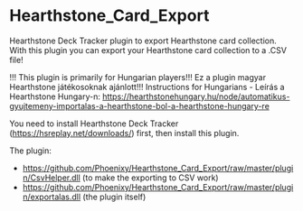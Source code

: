 # Hearthstone_Card_Export
Hearthstone Deck Tracker plugin to export Hearthstone card collection.
With this plugin you can export your Hearthstone card collection to a .CSV file!

!!! This plugin is primarily for Hungarian players!!! Ez a plugin magyar Hearthstone játékosoknak ajánlott!!!
Instructions for Hungarians - Leírás a Hearthstone Hungary-n: https://hearthstonehungary.hu/node/automatikus-gyujtemeny-importalas-a-hearthstone-bol-a-hearthstone-hungary-re

You need to install Hearthstone Deck Tracker (https://hsreplay.net/downloads/) first, then install this plugin.

The plugin:
- https://github.com/Phoenixy/Hearthstone_Card_Export/raw/master/plugin/CsvHelper.dll (to make the exporting to CSV work)
- https://github.com/Phoenixy/Hearthstone_Card_Export/raw/master/plugin/exportalas.dll (the plugin itself)
